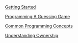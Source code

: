 [Getting Started](/textbook-notes/programming-textbooks/the-rust-book/getting-started/)

[Programming A Guessing Game](/textbook-notes/programming-textbooks/the-rust-book/programming-a-guessing-game/)

[Common Programming Concepts](/textbook-notes/programming-textbooks/the-rust-book/common-programming-concepts/)

[Understanding Ownership](/textbook-notes/programming-textbooks/the-rust-book/understanding-ownership/)

